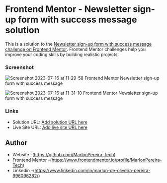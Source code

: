# Frontend Mentor - Newsletter sign-up form with success message solution

This is a solution to the [Newsletter sign-up form with success message challenge on Frontend Mentor](https://www.frontendmentor.io/challenges/newsletter-signup-form-with-success-message-3FC1AZbNrv). Frontend Mentor challenges help you improve your coding skills by building realistic projects. 




### Screenshot

![Screenshot 2023-07-16 at 11-29-58 Frontend Mentor Newsletter sign-up form with success message](https://github.com/MarlonPereira-Tech/newsletter-sign-up-with-success-message-main/assets/132296352/824a517d-3457-4635-ab54-43c9621b0597)

![Screenshot 2023-07-16 at 11-31-10 Frontend Mentor Newsletter sign-up form with success message](https://github.com/MarlonPereira-Tech/newsletter-sign-up-with-success-message-main/assets/132296352/4e091344-de1b-47f3-aa79-e9f4c4a7d6f1)



### Links

- Solution URL: [Add solution URL here](https://your-solution-url.com)
- Live Site URL: [Add live site URL here](https://your-live-site-url.com)



## Author

- Website -(https://github.com/MarlonPereira-Tech)
- Frontend Mentor -(https://www.frontendmentor.io/profile/MarlonPereira-Tech)
- Linkedin -(https://www.linkedin.com/in/marlon-de-oliveira-pereira-996096282/)

